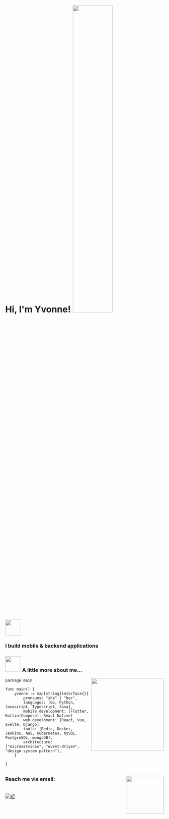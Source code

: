 <h1> Hi, I'm Yvonne! <img src="https://media.giphy.com/media/StX0pSGPgqsN6Gp58k/giphy.gif" style="width:50%; height:auto;"><img src="https://media.giphy.com/media/mGcNjsfWAjY5AEZNw6/giphy.gif" width="50"></h1>

### I build mobile & backend applications

### <img src="https://media.giphy.com/media/VgCDAzcKvsR6OM0uWg/giphy.gif" width="50"> A little more about me... 

<img align='right' src="https://media.giphy.com/media/ieyl9zmCjO4b4t6qoY/giphy.gif" width="230">

```golang
package main

func main() {
    yvonne := map[string]interface{}{
        pronouns: "she" | "her",
        languages: [Go, Python, Javascript, Typescript, Java],
        mobile development: [Flutter, Kotlin(Compose), React Native]
        web develoment: [React, Vue, Svelte, Django]
        tools: [Redis, Docker, Jenkins, AWS, Kubernetes, mySQL, PostgreSQL, mongoDB],
        architecture: ["microservices", "event-driven", "design system pattern"],
    }

}
```

##
<img align="right" src="https://media3.giphy.com/media/v1.Y2lkPTc5MGI3NjExMGtya29uOWxndWwwM3h6cTZlOXRnMDF2a3pybjB1Nm1nM2htd2hsNCZlcD12MV9pbnRlcm5hbF9naWZfYnlfaWQmY3Q9Zw/l41lZuDtMj71VOHxS/giphy.gif" width="120">

### Reach me via email:<br></br>

[![📫](https://img.shields.io/badge/Gmail-D14836?style=for-the-badge&logo=gmail&logoColor=white)](mailto:charawey@gmail.com)
